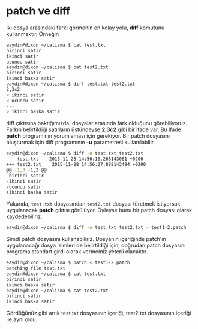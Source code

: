# patch ve diff

İki dosya arasındaki farkı görmenin en kolay yolu, **diff** komutunu kullanmaktır. Örneğin

```bash
eaydin@dixon ~/calisma $ cat test.txt 
birinci satir
ikinci satir
ucuncu satir
eaydin@dixon ~/calisma $ cat test2.txt 
birinci satir
ikinci baska satir
eaydin@dixon ~/calisma $ diff test.txt test2.txt 
2,3c2
< ikinci satir
< ucuncu satir
---
> ikinci baska satir
```

diff çıktısına baktığımızda, dosyalar arasında fark olduğunu görebiliyoruz. Farkın belirtildiği satırların üstündeyse **2,3c2** gibi bir ifade var. Bu ifade **patch** programının yorumlaması için gerekiyor. Bir patch dosyasını oluşturmak için diff programının **-u** parametresi kullanılabilir.

```bash
eaydin@dixon ~/calisma $ diff -u test.txt test2.txt 
--- test.txt    2015-11-28 14:56:16.268143061 +0200
+++ test2.txt    2015-11-28 14:56:27.888143494 +0200
@@ -1,3 +1,2 @@
 birinci satir
-ikinci satir
-ucuncu satir
+ikinci baska satir
```

Yukarıda, `test.txt` dosyasından `test2.txt` dosyası türetmek istiyorsak uygulanacak **patch** çıktısı görülüyor. Öyleyse bunu bir patch dosyası olarak kaydedebiliriz.

```bash
eaydin@dixon ~/calisma $ diff -u test.txt test2.txt > test1-2.patch
```

Şimdi patch dosyasını kullanabiliriz. Dosyanın içeriğinde patch'ın uygulanacağı dosya isimleri de belirtildiği için, doğrudan patch dosyasını programa standart girdi olarak vermemiz yeterli olacaktır.

```bash
eaydin@dixon ~/calisma $ patch < test1-2.patch 
patching file test.txt
eaydin@dixon ~/calisma $ cat test.txt 
birinci satir
ikinci baska satir
eaydin@dixon ~/calisma $ cat test2.txt 
birinci satir
ikinci baska satir
```

Gördüğünüz gibi artık test.txt dosyasının içeriği, test2.txt dosyasının içeriği ile aynı oldu.
